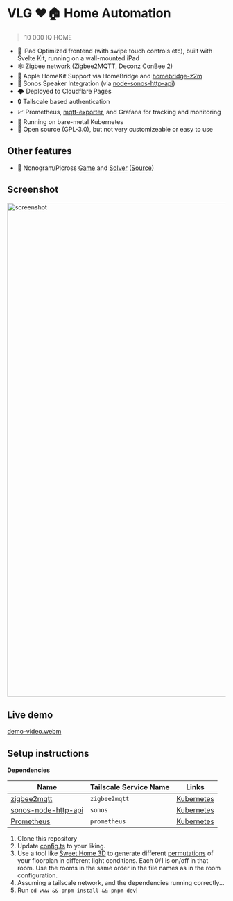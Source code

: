 # VLG ❤️🏠 Home Automation

> 10 000 IQ HOME

- 📱 iPad Optimized frontend (with swipe touch controls etc), built with Svelte Kit, running on a wall-mounted iPad
- 🕸 Zigbee network (Zigbee2MQTT, Deconz ConBee 2)
- 🍏 Apple HomeKit Support via HomeBridge and [homebridge-z2m](https://github.com/itavero/homebridge-z2m)
- 🎻 Sonos Speaker Integration (via [node-sonos-http-api](https://github.com/jishi/node-sonos-http-api))
- 🌩 Deployed to Cloudflare Pages
- 🔒 Tailscale based authentication
- 📈 Prometheus, [mqtt-exporter](https://github.com/kpetremann/mqtt-exporter), and Grafana for tracking and monitoring
- 🛞 Running on bare-metal Kubernetes
- 🦉 Open source (GPL-3.0), but not very customizeable or easy to use

## Other features

- 👾 Nonogram/Picross [Game](https://vlg.life/jbk) and [Solver](https://vlg.life/jbk/solver/mr-cool) ([Source](https://github.com/volundsgatan/VLG/tree/main/www/src/lib/jbk))

## Screenshot

<img width="1140" alt="screenshot" src="https://user-images.githubusercontent.com/47952/195140895-a49f6a92-a993-4b04-88fe-0f50e8c21b43.png">

## Live demo

[demo-video.webm](https://user-images.githubusercontent.com/47952/195142788-30271b88-b7b9-48e2-b8c6-acb23c787372.webm)

## Setup instructions

**Dependencies**

| Name                                                                | Tailscale Service Name | Links                                   |
|---------------------------------------------------------------------|------------------------|-----------------------------------------|
| [zigbee2mqtt](https://github.com/Koenkk/zigbee2mqtt)                | `zigbee2mqtt`          | [Kubernetes](./kubernetes/zigbee2mqtt/) |
| [sonos-node-http-api](https://github.com/jishi/node-sonos-http-api) | `sonos`                | [Kubernetes](./kubernetes/sonos/)       |
| [Prometheus](https://github.com/prometheus/prometheus)              | `prometheus`           | [Kubernetes](./kubernetes/prometheus/)  |

1. Clone this repository
2. Update [config.ts](./www/src/lib/config.ts) to your liking.
3. Use a tool like [Sweet Home 3D](https://www.sweethome3d.com/) to generate different [permutations](./www/static/) of your floorplan in different light conditions. Each 0/1 is on/off in that room. Use the rooms in the same order in the file names as in the room configuration.
3. Assuming a tailscale network, and the dependencies running correctly...
4. Run `cd www && pnpm install && pnpm dev`!
